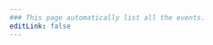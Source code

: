 ```yaml
---
### This page automatically list all the events.
editLink: false
---
```

<!-- ### DON'T MAKE CHANGES BELOW THIS LINE! ### -->

<EventsList/>
